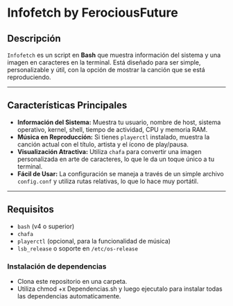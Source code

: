 # Infofetch by FerociousFuture

## Descripción

`Infofetch` es un script en **Bash** que muestra información del sistema y una imagen en caracteres en la terminal. Está diseñado para ser simple, personalizable y útil, con la opción de mostrar la canción que se está reproduciendo.

---

## Características Principales

* **Información del Sistema:** Muestra tu usuario, nombre de host, sistema operativo, kernel, shell, tiempo de actividad, CPU y memoria RAM.
* **Música en Reproducción:** Si tienes `playerctl` instalado, muestra la canción actual con el título, artista y el ícono de play/pausa.
* **Visualización Atractiva:** Utiliza `chafa` para convertir una imagen personalizada en arte de caracteres, lo que le da un toque único a tu terminal.
* **Fácil de Usar:** La configuración se maneja a través de un simple archivo `config.conf` y utiliza rutas relativas, lo que lo hace muy portátil.

---

## Requisitos

* `bash` (v4 o superior)
* `chafa`
* `playerctl` (opcional, para la funcionalidad de música)
* `lsb_release` o soporte en `/etc/os-release`

### Instalación de dependencias

* Clona este repositorio en una carpeta.
* Utiliza chmod +x Dependencias.sh y luego ejecutalo para instalar todas las dependencias automaticamente.

